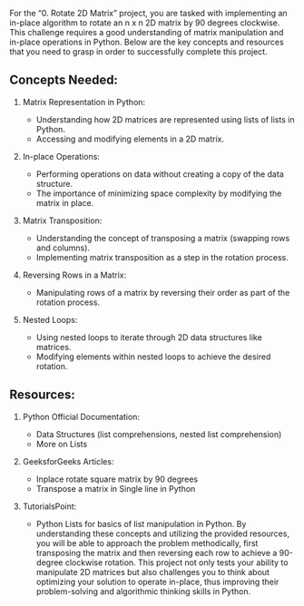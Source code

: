 For the “0. Rotate 2D Matrix” project, you are tasked with implementing an in-place algorithm to rotate an n x n 2D matrix by 90 degrees clockwise. This challenge requires a good understanding of matrix manipulation and in-place operations in Python. Below are the key concepts and resources that you need to grasp in order to successfully complete this project.

## Concepts Needed:
1. Matrix Representation in Python:

	- Understanding how 2D matrices are represented using lists of lists in Python.
	- Accessing and modifying elements in a 2D matrix.
2. In-place Operations:

	- Performing operations on data without creating a copy of the data structure.
	- The importance of minimizing space complexity by modifying the matrix in place.
3. Matrix Transposition:

	- Understanding the concept of transposing a matrix (swapping rows and columns).
	- Implementing matrix transposition as a step in the rotation process.
4. Reversing Rows in a Matrix:

	- Manipulating rows of a matrix by reversing their order as part of the rotation process.
5. Nested Loops:

	- Using nested loops to iterate through 2D data structures like matrices.
	- Modifying elements within nested loops to achieve the desired rotation.
## Resources:
1. Python Official Documentation:

	- Data Structures (list comprehensions, nested list comprehension)
	- More on Lists
2. GeeksforGeeks Articles:

	- Inplace rotate square matrix by 90 degrees
	- Transpose a matrix in Single line in Python
3. TutorialsPoint:

	- Python Lists for basics of list manipulation in Python.
By understanding these concepts and utilizing the provided resources, you will be able to approach the problem methodically, first transposing the matrix and then reversing each row to achieve a 90-degree clockwise rotation. This project not only tests your ability to manipulate 2D matrices but also challenges you to think about optimizing your solution to operate in-place, thus improving their problem-solving and algorithmic thinking skills in Python.
